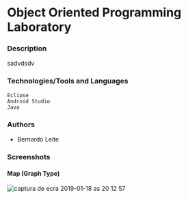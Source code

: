 # Object Oriented Programming Laboratory

### Description

sadvdsdv

### Technologies/Tools and Languages
```
Eclipse
Android Studio
Java
```

### Authors

* Bernardo Leite 

### Screenshots

#### Map (Graph Type)

![captura de ecra 2019-01-18 as 20 12 57](https://user-images.githubusercontent.com/22004638/51410875-c014ae00-1b5d-11e9-8663-58d517251743.png)


